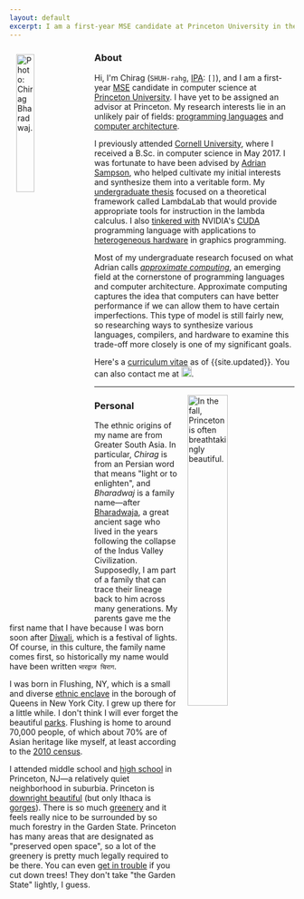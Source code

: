 ```yaml
---
layout: default
excerpt: I am a first-year MSE candidate at Princeton University in the Department of Computer Science. I graduated from Cornell University with a B.Sc. in computer science in May 2017.
---
```


<img src="{{site.baseurl}}/media/me.png" alt="Photo: Chirag Bharadwaj." width="25%" class="img-circle" style="float: left; margin: 12px"/>

### About

Hi, I'm Chirag (`SHUH-rahg`, [IPA][]: `[]`), and I am a first-year [MSE][] candidate in computer science at [Princeton University][princeton]. I have yet to be assigned an advisor at Princeton. My research interests lie in an unlikely pair of fields: [programming languages][pl] and [computer architecture][comparch].

I previously attended [Cornell University][cornell], where I received a B.Sc. in computer science in May 2017. I was fortunate to have been advised by [Adrian Sampson][samps], who helped cultivate my initial interests and synthesize them into a veritable form. My [undergraduate thesis][thesis] focused on a theoretical framework called LambdaLab that would provide appropriate tools for instruction in the lambda calculus. I also [tinkered with][llvm] NVIDIA's [CUDA][] programming language with applications to [heterogeneous hardware][braid] in graphics programming.

Most of my undergraduate research focused on what Adrian calls [*approximate computing*][approx], an emerging field at the cornerstone of programming languages and computer architecture. Approximate computing captures the idea that computers can have better performance if we can allow them to have certain imperfections. This type of model is still fairly new, so researching ways to synthesize various languages, compilers, and hardware to examine this trade-off more closely is one of my significant goals.

Here's a [curriculum vitae][cv] as of {{site.updated}}. You can also contact me at <img class="eq" src="{{site.baseurl}}/media/email.png" height="18px"/>.

----

<img src="{{site.baseurl}}/media/princeton.jpg" alt="In the fall, Princeton is often breathtakingly beautiful." width="37.5%" class="img-rounded" style="float: right; margin-left: 16px"/>

### Personal

The ethnic origins of my name are from Greater South Asia. In particular, *Chirag* is from an Persian word that means "light or to enlighten", and *Bharadwaj* is a family name—after [Bharadwaja][], a great ancient sage who lived in the years following the collapse of the Indus Valley Civilization. Supposedly, I am part of a family that can trace their lineage back to him across many generations. My parents gave me the first name that I have because I was born soon after [Diwali][], which is a festival of lights. Of course, in this culture, the family name comes first, so historically my name would have been written `भारद्वाज चिराग`.

I was born in Flushing, NY, which is a small and diverse [ethnic enclave][flushing] in the borough of Queens in New York City. I grew up there for a little while. I don't think I will ever forget the beautiful [parks][corona]. Flushing is home to around 70,000 people, of which about 70% are of Asian heritage like myself, at least according to the [2010 census][census].

I attended middle school and [high school][semifinalist] in Princeton, NJ—a relatively quiet neighborhood in suburbia. Princeton is [downright beautiful][princeton-2] (but only Ithaca is [gorges][ithaca]). There is so much [greenery][princeton-1] and it feels really nice to be surrounded by so much forestry in the Garden State. Princeton has many areas that are designated as "preserved open space", so a lot of the greenery is pretty much legally required to be there. You can even [get in trouble][trees] if you cut down trees! They don't take "the Garden State" lightly, I guess.

[ipa]:          https://en.wikipedia.org/wiki/IPA
[mse]:          https://www.cs.princeton.edu/grad/degrees#masters
[princeton]:    https://cs.princeton.edu/

[pl]:           http://www.cs.princeton.edu/research/areas/pls
[comparch]:     http://www.cs.princeton.edu/research/areas/cac

[cornell]:      https://www.cs.cornell.edu/
[samps]:        http://www.cs.cornell.edu/~asampson/
[thesis]:       {{site.baseurl}}/media/ugrad-thesis.pdf
[llvm]:         https://github.com/chiragbharadwaj/llvm
[cuda]:         http://www.nvidia.com/object/cuda_home_new.html
[braid]:        https://capra.cs.cornell.edu/braid/
[approx]:       http://www.cs.cornell.edu/~asampson/media/dissertation.pdf

[cv]:           {{site.baseurl}}/media/cv.pdf

[bharadwaja]:   https://en.wikipedia.org/wiki/Bharadwaja
[diwali]:       {{site.baseurl}}/media/diwali.png

[flushing]:     {{site.baseurl}}/media/flushing.jpg
[corona]:       {{site.baseurl}}/media/corona.jpg
[census]:       http://www1.nyc.gov/assets/planning/download/pdf/data-maps/nyc-population/census2010/t_pl_p3a_nta.pdf

[semifinalist]: http://www.centraljersey.com/archives/south-brunswick-boe-honors-merit-semi-finalists/article_4d2075ba-9de1-5f39-90ec-1b7c2e65d676.html
[princeton-1]:  {{site.baseurl}}/media/princeton-1.jpg
[princeton-2]:  {{site.baseurl}}/media/princeton-2.jpg
[ithaca]:       {{site.baseurl}}/media/ithaca.jpg
[trees]:        http://www.princetonshadetree.org/faq